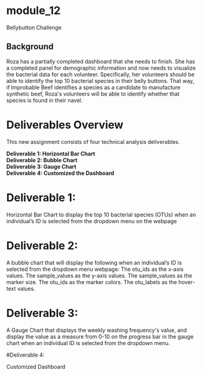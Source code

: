 # module_12
Bellybutton Challenge

## Background
Roza has a partially completed dashboard that she needs to finish. She has a completed panel for demographic information and now needs to visualize the bacterial data for each volunteer. Specifically, her volunteers should be able to identify the top 10 bacterial species in their belly buttons. That way, if Improbable Beef identifies a species as a candidate to manufacture synthetic beef, Roza's volunteers will be able to identify whether that species is found in their navel.

# Deliverables Overview
This new assignment consists of four technical analysis deliverables. 

**Deliverable 1: Horizontal Bar Chart** <br>
**Deliverable 2: Bubble Chart** <br>
**Deliverable 3: Gauge Chart**<br>
**Deliverable 4: Customized the Dashboard**<br>


# Deliverable 1: 

Horizontal Bar Chart to display the top 10 bacterial species (OTUs) when an individual’s ID is selected from the dropdown menu on the webpage

# Deliverable 2:

A bubble chart that will display the following when an individual’s ID is selected from the dropdown menu webpage:
   The otu_ids as the x-axis values.
   The sample_values as the y-axis values.
   The sample_values as the marker size.
   The otu_ids as the marker colors.
   The otu_labels as the hover-text values.

# Deliverable 3: 

A Gauge Chart that displays the weekly washing frequency's value, and display the value as a measure from 0-10 on the progress bar in the gauge chart when an individual ID is selected from the dropdown menu.

#Deliverable 4: 

Customized Dashboard

